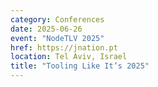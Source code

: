 ```yaml
---
category: Conferences
date: 2025-06-26
event: "NodeTLV 2025"
href: https://jnation.pt
location: Tel Aviv, Israel
title: "Tooling Like It’s 2025"
---
```

